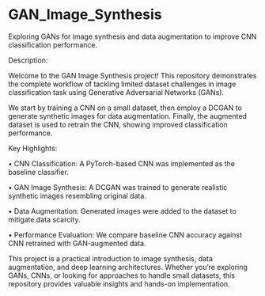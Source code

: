# GAN_Image_Synthesis
Exploring GANs for image synthesis and data augmentation to improve CNN classification performance.

Description: 

Welcome to the GAN Image Synthesis project! This repository demonstrates the complete workflow of tackling limited dataset challenges in image classification task using Generative Adversarial Networks (GANs). 

We start by training a CNN on a small dataset, then employ a DCGAN to generate synthetic images for data augmentation. Finally, the augmented dataset is used to retrain the CNN, showing improved classification performance.

Key Highlights:

•	CNN Classification: A PyTorch-based CNN was implemented as the baseline classifier. 

•	GAN Image Synthesis: A DCGAN was trained to generate realistic synthetic images resembling original data. 

•	Data Augmentation: Generated images were added to the dataset to mitigate data scarcity. 

•	Performance Evaluation: We compare baseline CNN accuracy against CNN retrained with GAN-augmented data.

This project is a practical introduction to image synthesis, data augmentation, and deep learning architectures. Whether you’re exploring GANs, CNNs, or looking for approaches to handle small datasets, this repository provides valuable insights and hands-on implementation.

